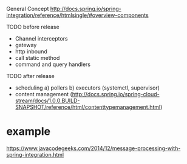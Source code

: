 
General Concept
http://docs.spring.io/spring-integration/reference/htmlsingle/#overview-components

TODO before release
* Channel interceptors
* gateway
* http inbound
* call static method
* command and query handlers

TODO after release
* scheduling
    a) pollers
    b) executors (systemctl, supervisor)
* content management (http://docs.spring.io/spring-cloud-stream/docs/1.0.0.BUILD-SNAPSHOT/reference/html/contenttypemanagement.html)   

# example
https://www.javacodegeeks.com/2014/12/message-processing-with-spring-integration.html